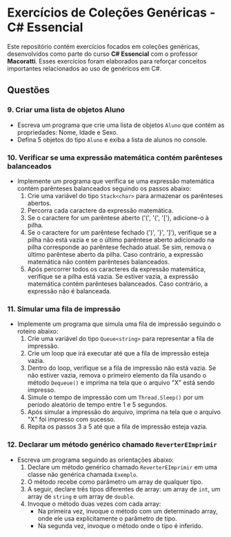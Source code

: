 # Exercícios de Coleções Genéricas - C# Essencial

Este repositório contém exercícios focados em coleções genéricas, desenvolvidos como parte do curso **C# Essencial** com o professor **Macoratti**. Esses exercícios foram elaborados para reforçar conceitos importantes relacionados ao uso de genéricos em C#.

## Questões

### 9. Criar uma lista de objetos Aluno
- Escreva um programa que crie uma lista de objetos `Aluno` que contém as propriedades: Nome, Idade e Sexo.
- Defina 5 objetos do tipo `Aluno` e exiba a lista de alunos no console.

### 10. Verificar se uma expressão matemática contém parênteses balanceados
- Implemente um programa que verifica se uma expressão matemática contém parênteses balanceados seguindo os passos abaixo:
  1. Crie uma variável do tipo `Stack<char>` para armazenar os parênteses abertos.
  2. Percorra cada caractere da expressão matemática.
  3. Se o caractere for um parêntese aberto ('(', '{', '['), adicione-o à pilha.
  4. Se o caractere for um parêntese fechado (')', '}', ']'), verifique se a pilha não está vazia e se o último parêntese aberto adicionado na pilha corresponde ao parêntese fechado atual. Se sim, remova o último parêntese aberto da pilha. Caso contrário, a expressão matemática não contém parênteses balanceados.
  5. Após percorrer todos os caracteres da expressão matemática, verifique se a pilha está vazia. Se estiver vazia, a expressão matemática contém parênteses balanceados. Caso contrário, a expressão não é balanceada.

### 11. Simular uma fila de impressão
- Implemente um programa que simula uma fila de impressão seguindo o roteiro abaixo:
  1. Crie uma variável do tipo `Queue<string>` para representar a fila de impressão.
  2. Crie um loop que irá executar até que a fila de impressão esteja vazia.
  3. Dentro do loop, verifique se a fila de impressão não está vazia. Se não estiver vazia, remova o primeiro elemento da fila usando o método `Dequeue()` e imprima na tela que o arquivo "X" está sendo impresso.
  4. Simule o tempo de impressão com um `Thread.Sleep()` por um período aleatório de tempo entre 1 e 5 segundos.
  5. Após simular a impressão do arquivo, imprima na tela que o arquivo "X" foi impresso com sucesso.
  6. Repita os passos 3 a 5 até que a fila de impressão esteja vazia.

### 12. Declarar um método genérico chamado `ReverterEImprimir`
- Escreva um programa seguindo as orientações abaixo:
  1. Declare um método genérico chamado `ReverterEImprimir` em uma classe não genérica chamada `Exemplo`.
  2. O método recebe como parâmetro um array de qualquer tipo.
  3. A seguir, declare três tipos diferentes de array: um array de `int`, um array de `string` e um array de `double`.
  4. Invoque o método duas vezes com cada array:
     - Na primeira vez, invoque o método com um determinado array, onde ele usa explicitamente o parâmetro de tipo.
     - Na segunda vez, invoque o método onde o tipo é inferido.

